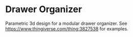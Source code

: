 # Drawer Organizer

Parametric 3d design for a modular drawer organizer. See
https://www.thingiverse.com/thing:3827538 for examples.
